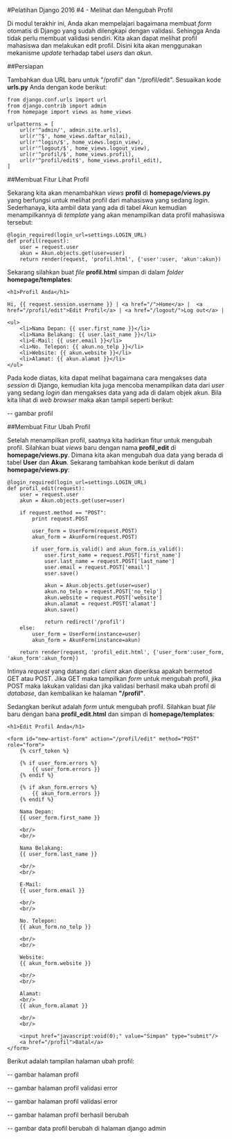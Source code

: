 #Pelatihan Django 2016 #4 - Melihat dan Mengubah Profil

Di modul terakhir ini, Anda akan mempelajari bagaimana membuat *form* otomatis di Django yang sudah dilengkapi dengan validasi. Sehingga Anda tidak perlu membuat validasi sendiri. Kita akan dapat melihat profil mahasiswa dan melakukan edit profil. Disini kita akan menggunakan mekanisme *update* terhadap tabel *users* dan *akun*.

##Persiapan

Tambahkan dua URL baru untuk "/profil" dan "/profil/edit". Sesuaikan kode **urls.py** Anda dengan kode berikut:

```
from django.conf.urls import url
from django.contrib import admin
from homepage import views as home_views

urlpatterns = [
    url(r'^admin/', admin.site.urls),
    url(r'^$', home_views.daftar_nilai),
    url(r'^login/$', home_views.login_view),
    url(r'^logout/$', home_views.logout_view),
    url(r'^profil/$', home_views.profil),
    url(r'^profil/edit$', home_views.profil_edit),
]

```

##Membuat Fitur Lihat Profil

Sekarang kita akan menambahkan *views* **profil** di **homepage/views.py** yang berfungsi untuk melihat profil dari mahasiswa yang sedang *login*. Sederhanaya, kita ambil data yang ada di tabel Akun kemudian menampilkannya di *template* yang akan menampilkan data profil mahasiswa tersebut:
```
@login_required(login_url=settings.LOGIN_URL)
def profil(request):
	user = request.user
	akun = Akun.objects.get(user=user)
	return render(request, 'profil.html', {'user':user, 'akun':akun})
```

Sekarang silahkan buat *file* **profil.html** simpan di dalam *folder* **homepage/templates**:
```
<h1>Profil Anda</h1>

Hi, {{ request.session.username }} | <a href="/">Home</a> |  <a href="/profil/edit">Edit Profil</a> | <a href="/logout/">Log out</a> |

<ul>
	<li>Nama Depan: {{ user.first_name }}</li>
	<li>Nama Belakang: {{ user.last_name }}</li>
	<li>E-Mail: {{ user.email }}</li>
	<li>No. Telepon: {{ akun.no_telp }}</li>
	<li>Website: {{ akun.website }}</li>
	<li>Alamat: {{ akun.alamat }}</li>
</ul>
```

Pada kode diatas, kita dapat melihat bagaimana cara mengakses data *session* di Django, kemudian kita juga mencoba menampilkan data dari *user* yang sedang *login* dan mengakses data yang ada di dalam objek akun. Bila kita lihat di *web browser* maka akan tampil seperti berikut:

-- gambar profil

##Membuat Fitur Ubah Profil

Setelah menampilkan profil, saatnya kita hadirkan fitur untuk mengubah profil. Silahkan buat *views* baru dengan nama **profil_edit** di **homepage/views.py**. Dimana kita akan mengubah dua data yang berada di tabel **User** dan **Akun**. Sekarang tambahkan kode berikut di dalam **homepage/views.py**:
```
@login_required(login_url=settings.LOGIN_URL)
def profil_edit(request):
	user = request.user
	akun = Akun.objects.get(user=user)

	if request.method == "POST":
		print request.POST

		user_form = UserForm(request.POST)
		akun_form = AkunForm(request.POST)

		if user_form.is_valid() and akun_form.is_valid():
			user.first_name = request.POST['first_name']
			user.last_name = request.POST['last_name']
			user.email = request.POST['email']
			user.save()

			akun = Akun.objects.get(user=user)
			akun.no_telp = request.POST['no_telp']
			akun.website = request.POST['website']
			akun.alamat = request.POST['alamat']
			akun.save()
			
			return redirect('/profil')
	else:
		user_form = UserForm(instance=user)
		akun_form = AkunForm(instance=akun)

	return render(request, 'profil_edit.html', {'user_form':user_form, 'akun_form':akun_form})
```
Intinya *request* yang datang dari *client* akan diperiksa apakah bermetod GET atau POST. Jika GET maka tampilkan *form* untuk mengubah profil, jika POST maka lakukan validasi dan jika validasi berhasil maka ubah profil di *database*, dan kembalikan ke halaman **"/profil"**.

Sedangkan berikut adalah *form* untuk mengubah profil. Silahkan buat *file* baru dengan bana **profil_edit.html** dan simpan di **homepage/templates**:
```
<h1>Edit Profil Anda</h1>

<form id="new-artist-form" action="/profil/edit" method="POST" role="form">
	{% csrf_token %}
	
	{% if user_form.errors %}
		{{ user_form.errors }}
	{% endif %}

	{% if akun_form.errors %}
		{{ akun_form.errors }}
	{% endif %}
	
	Nama Depan: 
	{{ user_form.first_name }}

	<br/>
	<br/>

	Nama Belakang: 
	{{ user_form.last_name }}
	
	<br/>
	<br/>

	E-Mail: 
	{{ user_form.email }}
	
	<br/>
    <br/>

    No. Telepon: 
    {{ akun_form.no_telp }}
	
	<br/>
    <br/>
	
	Website: 
	{{ akun_form.website }}
	
	<br/>
    <br/>

	Alamat: 
	<br/>
	{{ akun_form.alamat }}
	
	<br/>
    <br/>
    
	<input href="javascript:void(0);" value="Simpan" type="submit"/>
	<a href="/profil">Batal</a>
</form>
```

Berikut adalah tampilan halaman ubah profil:

-- gambar halaman profil

-- gambar halaman profil validasi error

-- gambar halaman profil validasi error

-- gambar halaman profil berhasil berubah

-- gambar data profil berubah di halaman django admin